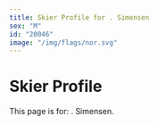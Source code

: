```yaml
---
title: Skier Profile for . Simensen
sex: "M"
id: "20046"
image: "/img/flags/nor.svg" 
---
```


# Skier Profile

This page is for: . Simensen.
    